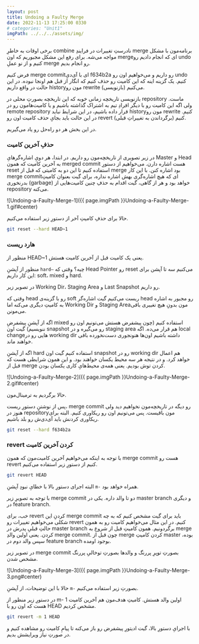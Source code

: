 ```yaml
---
layout: post
title: Undoing a Faulty Merge
date: 2022-11-13 17:25:00 0330
# categories: "Unit1"
imgPath: ../../../assets/img/
---
```


برخی اوقات به خاطرِ combine نادرستِ تغییرات در فرایندِ merge برنامه‌مون با مشکل مواجه می‌شه. برای رفع این مشکل مجبوریم که اون mergeای که انجام دادیم رو undo کنیم و از نو عملِ merge رو انجام بدیم. 

فرض کنیم merge commitای با آی‌دیِ f634b2a رو داریم و می‌خواهیم اون رو undo کنیم. یک گزینه اینه که این کامیت رو حذف کنیم که انگار از قبل هم اونجا نبوده. در این حالت در واقع داریم historyمون رو rewrite (بازنویسی) می‌کنیم. 

بازنویسی تاریخچه زمانی خوبه که این تاریخچه بصورتِ محلی در repository ماست. ولی اگه این کامیت رو با دیگر افرادِ تیم به اشتراک گذاشته باشیم و یا کامیت‌هامون رو در remote repository قرار داده باشیم، در این شرایط نباید historyمون رو rewrite کنیم. در این حالت باید بجایِ حذف کامیت اون رو revert (برگرداندن به تغییراتِ قبلی) کنیم.

در این بخش هر دو راه‌حل رو یاد می‌گیریم.

### حذفِ آخرین کامیت

در زیر تصویری از تاریخچه‌مون رو داریم. در ابتدا، هر دویِ اشاره‌گرهایِ Master و Head به آخرین کامیت که همون merged commit هست اشاره دارن. می‌خواهیم از دستورِ reset استفاده کنیم تا این دو به کامیتی که قبل از merge بود اشاره کنن. با این کار merge commitای که هیچ اشاره‌گری بهش اشاره نداره، برای گیت بعنوان کامیتِ ‌بدرنخوری (garbage) خواهد بود و هر از گاهی، گیت اقدام به حذفِ چنین کامیت‌هایی از repository می‌کنه.

![Undoing-a-Faulty-Merge-1]({{ page.imgPath }}Undoing-a-Faulty-Merge-1.gif#center)

حالا برای حذفِ کامیتِ آخر از دستورِ زیر استفاده می‌کنیم.

```bash
git reset --hard HEAD~1
```

### هارد ریست

منظور از HEAD~1 یعنی یک کامیت قبل از آخرین کامیت هستش. 

منظور از آپشنِ `hard—` چیه؟ وقتی که Head Pointer رو reset می‌کنیم سه تا آپشن برای این کار داریم: soft، mixed و hard.

در تصویر زیر Working Dir، Staging Area و Last Snapshot رو داریم. 

وقتی که head رو با گزینه‌ی soft ریست می‌کنیم گیت اشاره‌گر head رو مجبور به اشاره‌ به کامیتِ دیگری می‌کنه اما Working Dir و Staging Areaمون بدونِ هیچ تغییری باقی می‌مونن. 

اگه از آپشنِ پیشفرضِ mixed استفاده کنیم (چون پیشفرض هستش می‌تونیم اون رو ننویسیم) گیت اون snapshot رو می‌گیره و در staging area هم قرار می‌ده. اگه local changeهایی رو در working dir داشته باشیم اون‌‌ها هنونجوری دست‌نخورده باقی خواهند ماند.

اگه از آپشنِ hard استفاده کنیم گیت اون snapshot رو در working dir هم اعمال خواهد کرد. و در نتیجه هر سه محیط یکسان خواهند بود. و این همون شرایطی هست که قبل از merge کردن توش بودیم. یعنی همه‌ی محیط‌هایِ کاری یکسان بودن.

![Undoing-a-Faulty-Merge-2]({{ page.imgPath }}Undoing-a-Faulty-Merge-2.gif#center)


حالا برگردیم به ترمینال‌مون. 

پس از نوشتنِ دستورِ ریست، merge commit رو دیگه در تاریخچه‌مون نخواهیم دید ولی هنوز در repositoryمون باقیست. پس می‌تونیم اون رو ریکاوری کنیم. البته برای ریکاوری کردنش باید آی‌دی‌ش رو بلد باشیم. 

```bash
git reset --hard f634b2a
```

### revert کردن آخرین کامیت

با توجه به اینکه می‌خواهیم آخرین کامیت‌مون که همون merge commit هست رو revert کنیم از دستورِ زیر استفاده می‌کنیم.

```bash
git revert HEAD
```

البته اجرای دستورِ بالا با خطایِ نبودِ آپشنِ `m-` همراه خواهد بود.

با توجه به تصویرِ زیر merge commit دو تا والد داره. یکی در master branch و دیگری در feature branch.

خب، برای revert کردنِ این merge commit باید برای گیت مشخص کنیم که به چه شکلی می‌خواهیم تغییرات رو revert کنیم. در این مثال می‌خواهیم کامیت رو به همون حالتِ قبلیِ پدرش در master branch برگردونیم. همون کامیتِ قبل از شروع به merge کردن. یعنی اولین والدِ merge commit. چون قبل از merge کردن  کامیتِ master بوده، سپس والد دوم در feature branch بوجود اومده. 

در تصویر زیر merge commit بصورتِ توپرِ پررنگ و والدها بصورتِ توخالیِ پررنگ مشخص شدن.

![Undoing-a-Faulty-Merge-3]({{ page.imgPath }}Undoing-a-Faulty-Merge-3.png#center)

حالا با این توضیحات، از آپشنِ `m-` بصورتِ زیر استفاده می‌کنیم.

در دستورِ زیر منظور از m- 1 اولین والد هستش. کامیتِ هدف‌مون هم آخرین کامیت هست که اون رو با HEAD مشخص کردیم. 

```bash
git revert -m 1 HEAD
```

با اجرایِ دستورِ بالا، گیت ادیتورِ پیشفرض رو باز می‌کنه تا پیامِ کامیت رو مشاهده کنیم و در صورتِ نیاز ویرایشش بدیم.